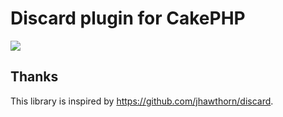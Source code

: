 # Discard plugin for CakePHP

<img src="https://media.giphy.com/media/1Ye9oNy0TAC0G7bN4t/giphy.gif" with="800" />

## Thanks

This library is inspired by https://github.com/jhawthorn/discard.
